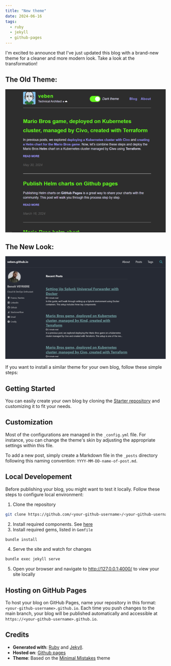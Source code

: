```yaml
---
title: "New theme"
date: 2024-06-16
tags:
  - ruby
  - jekyll
  - github-pages
---
```


I'm excited to announce that I've just updated this blog with a brand-new theme for a cleaner and more modern look. Take a look at the transformation!

## The Old Theme:
<img src="../assets/images/old_blog.png/" alt="old blog" style="width:800px;height:auto;">

## The New Look:
<img src="../assets/images/new_blog.png/" alt="new blog" style="width:800px;height:auto;">

If you want to install a similar theme for your own blog, follow these simple steps:

## Getting Started
You can easily create your own blog by cloning the [Starter repository](https://github.com/mmistakes/mm-github-pages-starter) and customizing it to fit your needs.

## Customization
Most of the configurations are managed in the `_config.yml` file. For instance, you can change the theme's skin by adjusting the appropriate settings within this file.

To add a new post, simply create a Markdown file in the `_posts` directory following this naming convention: `YYYY-MM-DD-name-of-post.md`.

## Local Developement
Before publishing your blog, you might want to test it locally. Follow these steps to configure local environment:
1. Clone the repository
```sh
git clone https://github.com/<your-github-username>/<your-github-username>.github.io.git
```
2. Install required components. See [here](https://jekyllrb.com/docs/installation/ubuntu/)
3. Install required gems, listed in `Gemfile`
```sh
bundle install
```
4. Serve the site and watch for changes
```sh
bundle exec jekyll serve
```
5. Open your browser and navigate to http://127.0.0.1:4000/ to view your site locally

## Hosting on GitHub Pages
To host your blog on GitHub Pages, name your repository in this format: `<your-github-username>.github.io`. Each time you push changes to the main branch, your blog will be published automatically and accessible at `https://<your-github-username>.github.io`.

## Credits
- **Generated with**: [Ruby](https://www.ruby-lang.org/) and [Jekyll](https://jekyllrb.com/).
- **Hosted on**: [Github pages](https://pages.github.com/)
- **Theme**: Based on the [Minimal Mistakes](https://github.com/mmistakes/minimal-mistakes?tab=readme-ov-file) theme